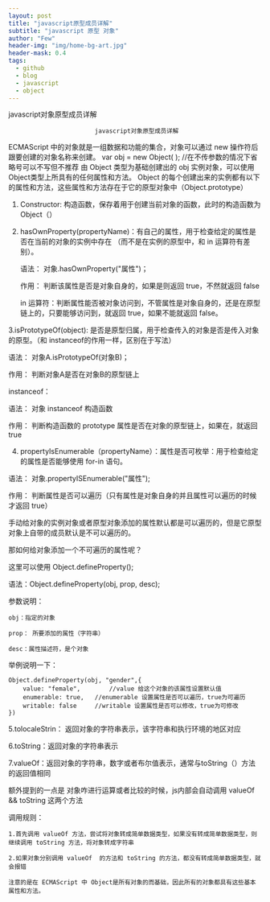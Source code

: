 ```yaml
---
layout: post
title: "javascript原型成员详解"
subtitle: "javascript 原型 对象"
author: "Few"
header-img: "img/home-bg-art.jpg"
header-mask: 0.4
tags:
  - github
  - blog
  - javascript
  - object
---
```




javascript对象原型成员详解





							javascript对象原型成员详解

ECMAScript 中的对象就是一组数据和功能的集合，对象可以通过 new 操作符后跟要创建的对象名称来创建。
	var obj =  new Object( );   //在不传参数的情况下省略号可以不写但不推荐
由 Object 类型为基础创建出的 obj 实例对象，可以使用 Object类型上所具有的任何属性和方法。
Object 的每个创建出来的实例都有以下的属性和方法，这些属性和方法存在于它的原型对象中（Object.prototype）

1. Constructor:  构造函数，保存着用于创建当前对象的函数，此时的构造函数为 Object（）

2. hasOwnProperty(propertyName)：有自己的属性，用于检查给定的属性是否在当前的对象的实例中存在    （而不是在实例的原型中，和 in 运算符有差别）。

   语法： 对象.hasOwnProperty("属性")；

   作用： 判断该属性是否是对象自身的，如果是则返回 true，不然就返回 false

   in 运算符：判断属性能否被对象访问到，不管属性是对象自身的，还是在原型链上的，只要能够访问到，就返回 true，如果不能就返回 false。

3.isPrototypeOf(object): 是否是原型归属，用于检查传入的对象是否是传入对象的原型。（和 instanceof的作用一样，区别在于写法）

语法： 对象A.isPrototypeOf(对象B)；

作用： 判断对象A是否在对象B的原型链上

instanceof：

语法： 对象 instanceof 构造函数

作用： 判断构造函数的 prototype 属性是否在对象的原型链上，如果在，就返回 true


4. propertyIsEnumerable（propertyName）：属性是否可枚举：用于检查给定的属性是否能够使用 for-in 语句。

语法： 对象.propertyISEnumerable("属性");

作用： 判断属性是否可以遍历（只有属性是对象自身的并且属性可以遍历的时候才返回 true）

手动给对象的实例对象或者原型对象添加的属性默认都是可以遍历的，但是它原型对象上自带的成员默认是不可以遍历的。

那如何给对象添加一个不可遍历的属性呢？

这里可以使用 Object.defineProperty();

语法：Object.defineProperty(obj, prop, desc);

参数说明：

	obj：指定的对象

	prop： 所要添加的属性（字符串）	

	desc：属性描述符，是个对象



举例说明一下：

	
	Object.defineProperty(obj, "gender",{
		value: "female",		//value 给这个对象的该属性设置默认值
		enumerable: true, 	//enumerable 设置属性是否可以遍历，true为可遍历
		writable: false		//writable 设置属性是否可以修改，true为可修改
	})




5.tolocaleStrin： 返回对象的字符串表示，该字符串和执行环境的地区对应


6.toString：返回对象的字符串表示 


7.valueOf：返回对象的字符串，数字或者布尔值表示，通常与toString（）方法的返回值相同

额外提到的一点是 对象咋进行运算或者比较的时候，js内部会自动调用 valueOf && toString 这两个方法

调用规则：

	1.首先调用 valueOf 方法，尝试将对象转成简单数据类型，如果没有转成简单数据类型，则继续调用 toString 方法，将对象转成字符串

	2.如果对象分别调用 valueOf  的方法和 toString 的方法，都没有转成简单数据类型，就会报错 

	注意的是在 ECMAScript 中 Object是所有对象的而基础，因此所有的对象都具有这些基本属性和方法。



	 